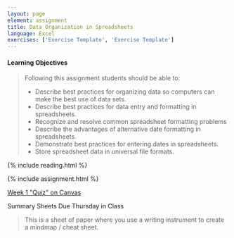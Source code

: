 ```yaml
---
layout: page
element: assignment
title: Data Organization in Spreadsheets                
language: Excel
exercises: ['Exercise Template', 'Exercise Template']
---
```


#### Learning Objectives

> Following this assignment students should be able to:
>
> - Describe best practices for organizing data so computers can make the best use of data sets.
> - Describe best practices for data entry and formatting in spreadsheets.
> - Recognize and resolve common spreadsheet formatting problems
> - Describe the advantages of alternative date formatting in spreadsheets.
> - Demonstrate best practices for entering dates in spreadsheets.
> - Store spreadsheet data in universal file formats.

{% include reading.html %}

{% include assignment.html %}

<!-- End of Assignments Template - Be sure to keep the include statements -->


[Week 1 "Quiz" on Canvas](https://canvas.uw.edu/courses/1131545/quizzes/1033881)


Summary Sheets Due Thursday in Class

> This is a sheet of paper where you use a writing instrument to create a mindmap / cheat sheet.
